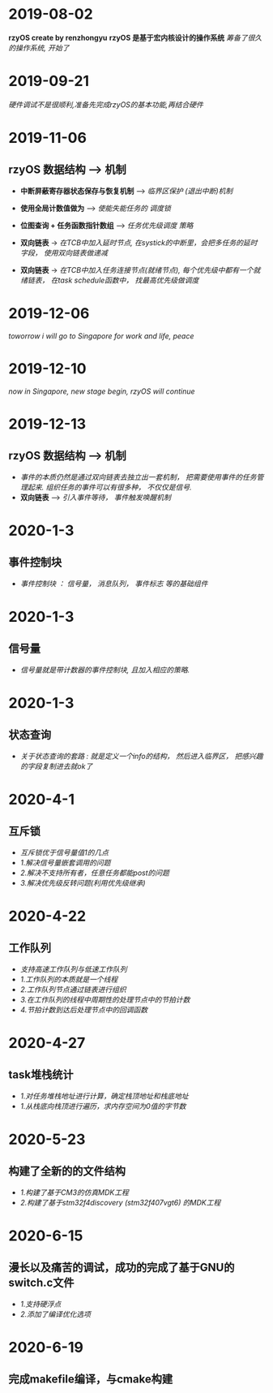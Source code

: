 # 2019-08-02
**rzyOS create by renzhongyu**
**rzyOS 是基于宏内核设计的操作系统**
*筹备了很久的操作系统, 开始了*


# 2019-09-21 
*硬件调试不是很顺利,准备先完成rzyOS的基本功能,再结合硬件*


# 2019-11-06 
## rzyOS 数据结构 --> 机制

-	**中断屏蔽寄存器状态保存与恢复机制** --> *临界区保护 (退出中断)机制*

-	**使用全局计数值做为** --> *使能失能任务的 调度锁*

-	**位图查询 + 任务函数指针数组** --> *任务优先级调度 策略*

-	**双向链表** -> *在TCB中加入延时节点, 在systick的中断里，会把多任务的延时字段， 使用双向链表做递减*
-	**双向链表** -> *在TCB中加入任务连接节点(就绪节点), 每个优先级中都有一个就绪链表， 在task schedule函数中， 找最高优先级做调度*


# 2019-12-06
*toworrow i will go to Singapore for work and life, peace*


# 2019-12-10
*now in Singapore, new stage begin, rzyOS will continue*


# 2019-12-13
## rzyOS 数据结构 --> 机制

-	*事件的本质仍然是通过双向链表去独立出一套机制， 把需要使用事件的任务管理起来. 组织任务的事件可以有很多种， 不仅仅是信号.*
-	**双向链表** --> *引入事件等待， 事件触发唤醒机制*


# 2020-1-3
## 事件控制块

-	*事件控制块 ： 信号量， 消息队列， 事件标志 等的基础组件*


# 2020-1-3
## 信号量

-	*信号量就是带计数器的事件控制块, 且加入相应的策略.*


# 2020-1-3
## 状态查询

-	*关于状态查询的套路 : 就是定义一个info的结构， 然后进入临界区， 把感兴趣的字段复制进去就ok了*


# 2020-4-1
## 互斥锁

-	*互斥锁优于信号量值1的几点*
-	*1.解决信号量嵌套调用的问题*
-	*2.解决不支持所有者，任意任务都能post的问题*
-	*3.解决优先级反转问题(利用优先级继承)*


# 2020-4-22
## 工作队列

-	*支持高速工作队列与低速工作队列*
-	*1.工作队列的本质就是一个线程*
-	*2.工作队列节点通过链表进行组织*
-	*3.在工作队列的线程中周期性的处理节点中的节拍计数*
-	*4.节拍计数到达后处理节点中的回调函数*


# 2020-4-27
## task堆栈统计

-	*1.对任务堆栈地址进行计算，确定栈顶地址和栈底地址*
-	*1.从栈底向栈顶进行遍历，求内存空间为0值的字节数*


# 2020-5-23
## 构建了全新的的文件结构

-	*1.构建了基于CM3的仿真MDK工程*
-	*2.构建了基于stm32f4discovery (stm32f407vgt6) 的MDK工程*


# 2020-6-15
## 漫长以及痛苦的调试，成功的完成了基于GNU的switch.c文件

-	*1.支持硬浮点*
-	*2.添加了编译优化选项*


# 2020-6-19
## 完成makefile编译，与cmake构建
